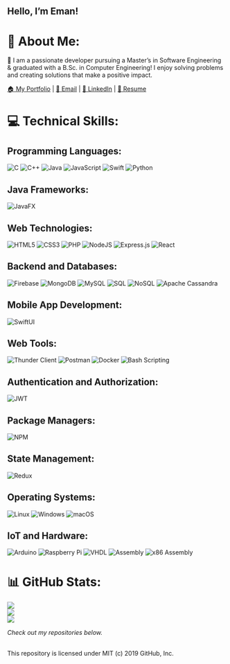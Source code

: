 ## Hello, I’m Eman!

# 👤 About Me:
🚀 I am a passionate developer pursuing a Master’s in Software Engineering & graduated with a B.Sc. in Computer Engineering! I enjoy solving problems and creating solutions that make a positive impact.

[🏠 My Portfolio](https://emansarahafi.github.io/emansarahafi/) | [📧 Email](mailto:emansarahafi@gmail.com) | [🔗 LinkedIn](https://www.linkedin.com/in/emansarahafi/) | [📄 Resume](https://github.com/emansarahafi/emansarahafi/raw/383cda6b0cdd349aa3e608df2d53b8e847045fff/CV_2023-11-10_Eman_Afi.pdf)

# 💻 Technical Skills:

## Programming Languages:
![C](https://img.shields.io/badge/c-%2300599C.svg?style=for-the-badge&logo=c&logoColor=white) 
![C++](https://img.shields.io/badge/c++-%2300599C.svg?style=for-the-badge&logo=c%2B%2B&logoColor=white) 
![Java](https://img.shields.io/badge/java-%23ED8B00.svg?style=for-the-badge&logo=java&logoColor=white) 
![JavaScript](https://img.shields.io/badge/javascript-%23323330.svg?style=for-the-badge&logo=javascript&logoColor=%23F7DF1E) 
![Swift](https://img.shields.io/badge/swift-%23FA7343.svg?style=for-the-badge&logo=swift&logoColor=white) 
![Python](https://img.shields.io/badge/python-%2314354C.svg?style=for-the-badge&logo=python&logoColor=white) 

## Java Frameworks:
![JavaFX](https://img.shields.io/badge/JavaFX-%23ED8B00.svg?style=for-the-badge&logo=java&logoColor=white) 

## Web Technologies:
![HTML5](https://img.shields.io/badge/html5-%23E34F26.svg?style=for-the-badge&logo=html5&logoColor=white) 
![CSS3](https://img.shields.io/badge/css3-%231572B6.svg?style=for-the-badge&logo=css3&logoColor=white) 
![PHP](https://img.shields.io/badge/php-%23777BB4.svg?style=for-the-badge&logo=php&logoColor=white)
![NodeJS](https://img.shields.io/badge/node.js-6DA55F?style=for-the-badge&logo=node.js&logoColor=white) 
![Express.js](https://img.shields.io/badge/express.js-%23404d59.svg?style=for-the-badge&logo=express&logoColor=%2361DAFB) 
![React](https://img.shields.io/badge/react-%2320232a.svg?style=for-the-badge&logo=react&logoColor=%2361DAFB) 

## Backend and Databases:
![Firebase](https://img.shields.io/badge/firebase-%23039BE5.svg?style=for-the-badge&logo=firebase) 
![MongoDB](https://img.shields.io/badge/MongoDB-%234ea94b.svg?style=for-the-badge&logo=mongodb&logoColor=white) 
![MySQL](https://img.shields.io/badge/mysql-%2300f.svg?style=for-the-badge&logo=mysql&logoColor=white) 
![SQL](https://img.shields.io/badge/SQL-%2307405e.svg?style=for-the-badge&logo=sqlite&logoColor=white) 
![NoSQL](https://img.shields.io/badge/NoSQL-003545?style=for-the-badge&logo=firebase&logoColor=white) 
![Apache Cassandra](https://img.shields.io/badge/Apache%20Cassandra-%231287B0.svg?style=for-the-badge&logo=apache%20cassandra&logoColor=white) 

## Mobile App Development:
![SwiftUI](https://img.shields.io/badge/SwiftUI-%23FA7343.svg?style=for-the-badge&logo=swift&logoColor=white) 

## Web Tools:
![Thunder Client](https://img.shields.io/badge/Thunder%20Client-%23607C8E.svg?style=for-the-badge&logo=thunderclient&logoColor=white)
![Postman](https://img.shields.io/badge/Postman-FF6C37?style=for-the-badge&logo=postman&logoColor=white) 
![Docker](https://img.shields.io/badge/docker-%230db7ed.svg?style=for-the-badge&logo=docker&logoColor=white) 
![Bash Scripting](https://img.shields.io/badge/Bash-121011?style=for-the-badge&logo=gnu-bash&logoColor=white) 

## Authentication and Authorization:
![JWT](https://img.shields.io/badge/JWT-black?style=for-the-badge&logo=JSON%20web%20tokens) 

## Package Managers:
![NPM](https://img.shields.io/badge/NPM-%23000000.svg?style=for-the-badge&logo=npm&logoColor=white) 

## State Management:
![Redux](https://img.shields.io/badge/redux-%23593d88.svg?style=for-the-badge&logo=redux&logoColor=white) 

## Operating Systems:
![Linux](https://img.shields.io/badge/linux-%231572B6.svg?style=for-the-badge&logo=linux&logoColor=white) 
![Windows](https://img.shields.io/badge/Windows-%230078D6.svg?style=for-the-badge&logo=windows&logoColor=white)
![macOS](https://img.shields.io/badge/macOS-%23999999.svg?style=for-the-badge&logo=apple&logoColor=white)

## IoT and Hardware:
![Arduino](https://img.shields.io/badge/Arduino-%2300979D.svg?style=for-the-badge&logo=arduino&logoColor=white) 
![Raspberry Pi](https://img.shields.io/badge/Raspberry%20Pi-%23C51A4A.svg?style=for-the-badge&logo=raspberry%20pi&logoColor=white) 
![VHDL](https://img.shields.io/badge/VHDL-%23000000.svg?style=for-the-badge&logo=vhdl&logoColor=white)
![Assembly](https://img.shields.io/badge/Assembly-%23202F3D.svg?style=for-the-badge)
![x86 Assembly](https://img.shields.io/badge/x86%20Assembly-%231F7A89.svg?style=for-the-badge)

# 📊 GitHub Stats:
![](https://github-readme-stats.vercel.app/api?username=emansarahafi&hide_border=false&include_all_commits=true&count_private=true)<br/>
![](https://github-readme-streak-stats.herokuapp.com/?user=emansarahafi&hide_border=false)<br/>
![](https://github-readme-stats.vercel.app/api/top-langs/?username=emansarahafi&hide_border=false&include_all_commits=true&count_private=true&layout=compact)


*Check out my repositories below.*

<br/>
This repository is licensed under MIT (c) 2019 GitHub, Inc.
